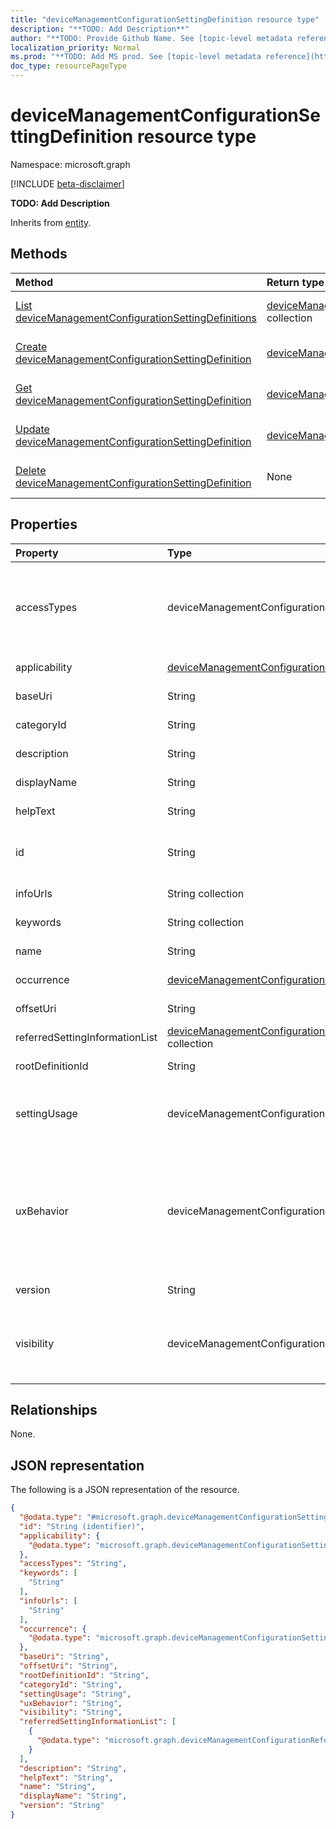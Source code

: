 ```yaml
---
title: "deviceManagementConfigurationSettingDefinition resource type"
description: "**TODO: Add Description**"
author: "**TODO: Provide Github Name. See [topic-level metadata reference](https://msgo.azurewebsites.net/add/document/guidelines/metadata.html#topic-level-metadata)**"
localization_priority: Normal
ms.prod: "**TODO: Add MS prod. See [topic-level metadata reference](https://msgo.azurewebsites.net/add/document/guidelines/metadata.html#topic-level-metadata)**"
doc_type: resourcePageType
---
```


# deviceManagementConfigurationSettingDefinition resource type

Namespace: microsoft.graph

[!INCLUDE [beta-disclaimer](../../includes/beta-disclaimer.md)]

**TODO: Add Description**


Inherits from [entity](../resources/entity.md).

## Methods
|Method|Return type|Description|
|:---|:---|:---|
|[List deviceManagementConfigurationSettingDefinitions](../api/intune-devicemanagementconfigurationsettingdefinition-list.md)|[deviceManagementConfigurationSettingDefinition](../resources/intune-devicemanagementconfigurationsettingdefinition.md) collection|Get a list of the [deviceManagementConfigurationSettingDefinition](../resources/devicemanagementconfigurationsettingdefinition.md) objects and their properties.|
|[Create deviceManagementConfigurationSettingDefinition](../api/intune-devicemanagementconfigurationsettingdefinition-create.md)|[deviceManagementConfigurationSettingDefinition](../resources/intune-devicemanagementconfigurationsettingdefinition.md)|Create a new [deviceManagementConfigurationSettingDefinition](../resources/intune-devicemanagementconfigurationsettingdefinition.md) object.|
|[Get deviceManagementConfigurationSettingDefinition](../api/intune-devicemanagementconfigurationsettingdefinition-get.md)|[deviceManagementConfigurationSettingDefinition](../resources/intune-devicemanagementconfigurationsettingdefinition.md)|Read the properties and relationships of a [deviceManagementConfigurationSettingDefinition](../resources/intune-devicemanagementconfigurationsettingdefinition.md) object.|
|[Update deviceManagementConfigurationSettingDefinition](../api/intune-devicemanagementconfigurationsettingdefinition-update.md)|[deviceManagementConfigurationSettingDefinition](../resources/intune-devicemanagementconfigurationsettingdefinition.md)|Update the properties of a [deviceManagementConfigurationSettingDefinition](../resources/intune-devicemanagementconfigurationsettingdefinition.md) object.|
|[Delete deviceManagementConfigurationSettingDefinition](../api/intune-devicemanagementconfigurationsettingdefinition-delete.md)|None|Deletes a [deviceManagementConfigurationSettingDefinition](../resources/intune-devicemanagementconfigurationsettingdefinition.md) object.|

## Properties
|Property|Type|Description|
|:---|:---|:---|
|accessTypes|deviceManagementConfigurationSettingAccessTypes|**TODO: Add Description**. Possible values are: `none`, `add`, `copy`, `delete`, `get`, `replace`, `execute`.|
|applicability|[deviceManagementConfigurationSettingApplicability](../resources/intune-devicemanagementconfigurationsettingapplicability.md)|**TODO: Add Description**|
|baseUri|String|**TODO: Add Description**|
|categoryId|String|**TODO: Add Description**|
|description|String|**TODO: Add Description**|
|displayName|String|**TODO: Add Description**|
|helpText|String|**TODO: Add Description**|
|id|String|**TODO: Add Description** Inherited from [entity](../resources/entity.md)|
|infoUrls|String collection|**TODO: Add Description**|
|keywords|String collection|**TODO: Add Description**|
|name|String|**TODO: Add Description**|
|occurrence|[deviceManagementConfigurationSettingOccurrence](../resources/intune-devicemanagementconfigurationsettingoccurrence.md)|**TODO: Add Description**|
|offsetUri|String|**TODO: Add Description**|
|referredSettingInformationList|[deviceManagementConfigurationReferredSettingInformation](../resources/intune-devicemanagementconfigurationreferredsettinginformation.md) collection|**TODO: Add Description**|
|rootDefinitionId|String|**TODO: Add Description**|
|settingUsage|deviceManagementConfigurationSettingUsage|**TODO: Add Description**. Possible values are: `none`, `configuration`.|
|uxBehavior|deviceManagementConfigurationControlType|**TODO: Add Description**. Possible values are: `default`, `dropdown`, `smallTextBox`, `largeTextBox`, `toggle`, `multiheaderGrid`, `contextPane`.|
|version|String|**TODO: Add Description**|
|visibility|deviceManagementConfigurationSettingVisibility|**TODO: Add Description**. Possible values are: `none`, `settingsCatalog`, `template`.|

## Relationships
None.

## JSON representation
The following is a JSON representation of the resource.
<!-- {
  "blockType": "resource",
  "keyProperty": "id",
  "@odata.type": "microsoft.graph.deviceManagementConfigurationSettingDefinition",
  "baseType": "microsoft.graph.entity",
  "openType": false
}
-->
``` json
{
  "@odata.type": "#microsoft.graph.deviceManagementConfigurationSettingDefinition",
  "id": "String (identifier)",
  "applicability": {
    "@odata.type": "microsoft.graph.deviceManagementConfigurationSettingApplicability"
  },
  "accessTypes": "String",
  "keywords": [
    "String"
  ],
  "infoUrls": [
    "String"
  ],
  "occurrence": {
    "@odata.type": "microsoft.graph.deviceManagementConfigurationSettingOccurrence"
  },
  "baseUri": "String",
  "offsetUri": "String",
  "rootDefinitionId": "String",
  "categoryId": "String",
  "settingUsage": "String",
  "uxBehavior": "String",
  "visibility": "String",
  "referredSettingInformationList": [
    {
      "@odata.type": "microsoft.graph.deviceManagementConfigurationReferredSettingInformation"
    }
  ],
  "description": "String",
  "helpText": "String",
  "name": "String",
  "displayName": "String",
  "version": "String"
}
```

